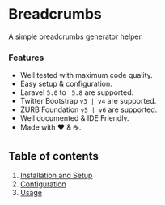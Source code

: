 # Breadcrumbs

A simple breadcrumbs generator helper.

### Features

  * Well tested with maximum code quality.
  * Easy setup &amp; configuration.
  * Laravel `5.0` to ` 5.8` are supported.
  * Twitter Bootstrap `v3 | v4` are supported.
  * ZURB Foundation `v5 | v6` are supported.
  * Well documented &amp; IDE Friendly.
  * Made with :heart: &amp; :coffee:.

## Table of contents

  1. [Installation and Setup](1-Installation-and-Setup.md)
  2. [Configuration](2-Configuration.md)
  3. [Usage](3-Usage.md)

